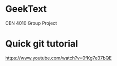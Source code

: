 # GeekText
CEN 4010 Group Project

# Quick git tutorial
https://www.youtube.com/watch?v=0fKg7e37bQE
